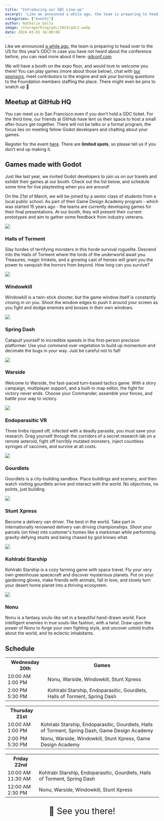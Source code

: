 ```yaml
---
title: "Introducing our GDC Line-up"
excerpt: "Like we announced a while ago, the team is preparing to head over to the US for this year’s GDC. We will have a booth on the expo floor, and would love to welcome you there!"
categories: ["events"]
author: Nathalie Galla
image: /storage/blog/gdc/2024/gdc2.webp
date: 2024-03-01 16:00:00
---
```


<style>article .row-2{display:grid;gap:10px}@media (min-width: 768px){article .row-2{grid-template-columns:1fr 1fr;gap:30px}}article .row-2 h3{margin-top:10px;margin-bottom:-5px}article .media{display:grid}article .media a.lightbox{pointer-events:none}article .media img{max-width:100%;border-radius:7px;background-color:var(--card-background-color);box-shadow:0 5px 10px -3px #00000078;display:block;margin-bottom:6px}</style>


Like we announced [a while ago](https://godotengine.org/article/godot-at-gdc-2024/), the team is preparing to head over to the US for this year’s GDC! In case you have not heard about the conference before, you can read more about it here: [gdconf.com](https://gdconf.com/)

We will have a booth on the expo floor, and would love to welcome you there! You can play games (more about those below), chat with [our sponsors](https://w4games.com/2024/01/31/dive-into-the-godot-ecosystem-at-gdc-2024/), meet contributors to the engine and ask your burning questions to the Foundation members staffing the place. There might even be pins to snatch up 👀

## Meetup at GitHub HQ

You can meet us in San Francisco even if you don’t hold a GDC ticket. For the third time, our friends at GitHub have lent us their space to host a small after-hours get-together. There will not be talks or a formal program, the focus lies on meeting fellow Godot developers and chatting about your games.

Register for the event [here](https://lu.ma/zymqufq0). There are **limited spots**, so please tell us if you don’t end up making it.


## Games made with Godot

Just like last year, we invited Godot developers to join us on our travels and exhibit their games at our booth. Check out the list below, and schedule some time for live playtesting when you are around!

On the 21st of March, we will be joined by a senior class of students from a local public school. As part of their Game Design Academy program - which was started 15 years ago - the teams are currently developing games for their final presentations. At our booth, they will present their current prototypes and aim to gather some feedback from industry veterans.

<div class="row-2">
	<a class="media" target="_blank" href="https://store.steampowered.com/app/2218750/Halls_of_Torment/">
		<img src="/storage/blog/gdc/2024/hallsoftorment.webp?1">
	</a>
	<div>
		<h3>Halls of Torment</h3>
		<p>Slay hordes of terrifying monsters in this horde survival roguelite. Descend into the Halls of Torment where the lords of the underworld await you. Treasures, magic trinkets, and a growing cast of heroes will grant you the power to vanquish the horrors from beyond. How long can you survive?</p>
	</div>
	<a class="media" target="_blank" href="https://store.steampowered.com/app/2726450/Windowkill/">
		<img src="/storage/blog/gdc/2024/windowkill.webp">
	</a>
	<div>
		<h3>Windowkill</h3>
		<p>Windowkill is a twin-stick shooter, but the game window itself is constantly closing in on you. Shoot the window edges to push it around your screen as you fight and dodge enemies and bosses in their own windows.</p>
	</div>
	<a class="media" target="_blank" href="https://store.steampowered.com/app/2093070/Spring_Dash/">
		<img src="/storage/blog/gdc/2024/springdash.webp">
	</a>
	<div>
		<h3>Spring Dash</h3>
		<p>Catapult yourself to incredible speeds in this first-person precision platformer. Use your command over vegetation to build up momentum and decimate the bugs in your way. Just be careful not to fall!</p>
	</div>
	<a class="media" target="_blank" href="https://store.steampowered.com/app/2368300/Warside/">
		<img src="/storage/blog/gdc/2024/warside.webp?2">
	</a>
	<div>
		<h3>Warside</h3>
		<p>Welcome to Warside, the fast-paced turn-based tactics game. With a story campaign, multiplayer support, and a built-in map editor, the fight for victory never ends. Choose your Commander, assemble your forces, and battle your way to victory.</p>
	</div>
	<a class="media" target="_blank" href="https://store.steampowered.com/app/2634140/Endoparasitic_VR/">
		<img src="/storage/blog/gdc/2024/endoparasitic.webp">
	</a>
	<div>
		<h3>Endoparasitic VR</h3>
		<p>Three limbs ripped off, infected with a deadly parasite, you must save your research. Drag yourself through the corridors of a secret research lab on a remote asteroid, fight off horribly mutated monsters, inject countless syringes of vaccines, and survive at all costs.</p>
	</div>
	<a class="media" target="_blank" href="https://store.steampowered.com/app/2013730/Gourdlets/">
		<img src="/images/showcase/gourdlets-header.webp">
	</a>
	<div>
		<h3>Gourdlets</h3>
		<p>Gourdlets is a city-building sandbox. Place buildings and scenery, and then watch visiting gourdlets arrive and interact with the world. No objectives, no points, just building.</p>
	</div>
	<a class="media" target="_blank" href="https://store.steampowered.com/app/2645830/Stunt_Xpress/">
		<img src="/storage/blog/gdc/2024/stuntxpress.webp">
	</a>
	<div>
		<h3>Stunt Xpress</h3>
		<p>Become a delivery van driver. The best in the world. Take part in internationally renowned delivery van driving championships. Shoot your parcels (on time) into customer's homes like a marksman while performing gravity-defying stunts and being chased by god knows what.</p>
	</div>
	<a class="media" target="_blank" href="https://store.steampowered.com/app/2337990/Kohlrabi_Starship/">
		<img src="/storage/blog/gdc/2024/kohlrabistarship.webp">
	</a>
	<div>
		<h3>Kohlrabi Starship</h3>
		<p>Kohlrabi Starship is a cozy farming game with space travel. Fly your very own greenhouse spacecraft and discover mysterious planets. Put on your gardening gloves, make friends with animals, fall in love, and slowly turn your desert home planet into a thriving ecosystem.</p>
	</div>
	<a class="media" target="_blank" href="https://twitter.com/NonuTheGame">
		<img src="/storage/blog/gdc/2024/nonu.webp">
	</a>
	<div>
		<h3>Nonu</h3>
		<p>Nonu is a fantasy souls-like set in a beautiful hand-drawn world. Face intelligent enemies in true souls-like fashion, with a twist. Draw upon the power of Nonu to forge your own fighting style, and uncover untold truths about the world, and its eclectic inhabitants.</p>
	</div>
</div>

## Schedule

<style>

.article-body table:not(.lntable) {
    width: 100%;

    & tr:nth-child(odd) td{
      background: #80808021;
    }

    & tr:nth-child(even) td{
      background: #80808047;
    }

    & td {
      padding: 10px;
    }

    & thead tr {
      background: var(--background-color);
      height: 43px;
    }

    & thead tr th {
      text-align: center !important;
    }

    & tbody tr td {
      text-align: center !important;
    }

    & .tdate {
      width: 100px;
      height: 42px;
    }
  }

	@media (min-width: 768px) {
		.article-body table:not(.lntable) .tdate {
			width: 200px;
		}
	}
</style>

<table>
	<tr>
		<th class="tdate">Wednesday 20th</th>
		<th>Games</th>
	</tr>
	<tr>
		<td>10:00&nbsp;AM<br>1:00&nbsp;PM</td>
		<td>Nonu, Warside, Windowkill, Stunt Xpress</td>
	</tr>
	<tr>
		<td>2:00&nbsp;PM<br>5:30&nbsp;PM</td>
		<td>Kohlrabi Starship, Endoparasitic, Gourdlets, Halls of Torment, Spring Dash</td>
	</tr>
</table>

<table>
	<tr>
		<th class="tdate">Thursday 21st</th>
		<th></th>
	</tr>
	<tr>
		<td>10:00&nbsp;AM<br>1:00&nbsp;PM</td>
		<td>Kohlrabi Starship, Endoparasitic, Gourdlets, Halls of Torment, Spring Dash, Game Design Academy</td>
	</tr>
	<tr>
		<td>2:00&nbsp;PM<br>5:30&nbsp;PM</td>
		<td>Nonu, Warside, Windowkill, Stunt Xpress, Game Design Academy</td>
	</tr>
</table>

<table>
	<tr>
		<th class="tdate">Friday 22nd</th>
		<th></th>
	</tr>
	<tr>
		<td>10:00&nbsp;AM<br>11:30&nbsp;AM</td>
		<td>Kohlrabi Starship, Endoparasitic, Gourdlets, Halls of Torment, Spring Dash</td>
	</tr>
	<tr>
		<td>12:00&nbsp;AM<br>2:30&nbsp;PM</td>
		<td>Nonu, Warside, Windowkill, Stunt Xpress</td>
	</tr>
</table>

<p style="text-align: center; font-size: 2em;">👋 See you there!</p>
